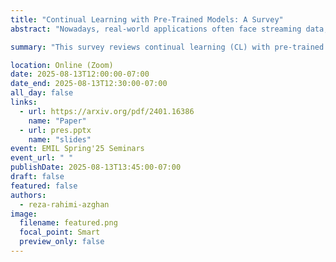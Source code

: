 ```yaml
---
title: "Continual Learning with Pre-Trained Models: A Survey"
abstract: "Nowadays, real-world applications often face streaming data, which requires the learning system to absorb new knowledge as data evolves. Contin- ual Learning (CL) aims to achieve this goal and meanwhile overcome the catastrophic forgetting of former knowledge when learning new ones. Typ- ical CL methods build the model from scratch to grow with incoming data. However, the advent of the pre-trained model (PTM) era has sparked immense research interest, particularly in leverag- ing PTMs’ robust representational capabilities for CL. This paper presents a comprehensive survey of the latest advancements in PTM-based CL. We categorize existing methodologies into three dis- tinct groups, providing a comparative analysis of their similarities, differences, and respective ad- vantages and disadvantages. Additionally, we of- fer an empirical study contrasting various state- of-the-art methods to highlight concerns regard- ing fairness in comparisons. The source code to reproduce these evaluations is available at: https: //github.com/sun-hailong/LAMDA-PILOT."

summary: "This survey reviews continual learning (CL) with pre-trained models (PTMs), grouping methods into prompt-based, representation-based, and model mixture-based approaches. It finds representation-based baselines often outperform more complex prompt strategies and flags fairness issues in some evaluations. Key challenges include handling domain gaps, ensuring computational efficiency, expanding to multimodal and language models, and creating benchmarks beyond PTM pretraining data."

location: Online (Zoom)
date: 2025-08-13T12:00:00-07:00
date_end: 2025-08-13T12:30:00-07:00
all_day: false
links:
  - url: https://arxiv.org/pdf/2401.16386
    name: "Paper"
  - url: pres.pptx
    name: "slides"
event: EMIL Spring'25 Seminars
event_url: " "
publishDate: 2025-08-13T13:45:00-07:00
draft: false
featured: false
authors:
  - reza-rahimi-azghan
image:
  filename: featured.png
  focal_point: Smart
  preview_only: false
---
```

